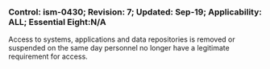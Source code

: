 ### Control: ism-0430; Revision: 7; Updated: Sep-19; Applicability: ALL; Essential Eight:N/A
<p>Access to systems, applications and data repositories is removed or suspended on the same day personnel no longer have a legitimate requirement for access.</p>